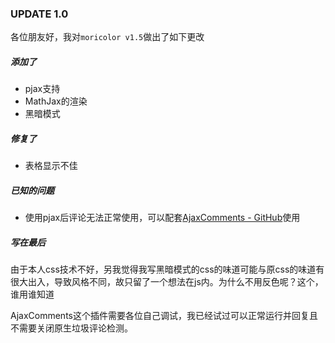 ### UPDATE 1.0

各位朋友好，我对`moricolor v1.5`做出了如下更改

##### 添加了

- pjax支持
- MathJax的渲染
- 黑暗模式

##### 修复了

- 表格显示不佳

##### 已知的问题

- 使用pjax后评论无法正常使用，可以配套[AjaxComments - GitHub](https://github.com/visamz/AjaxComments)使用

##### 写在最后

由于本人css技术不好，另我觉得我写黑暗模式的css的味道可能与原css的味道有很大出入，导致风格不同，故只留了一个想法在js内。为什么不用反色呢？这个，谁用谁知道

AjaxComments这个插件需要各位自己调试，我已经试过可以正常运行并回复且不需要关闭原生垃圾评论检测。